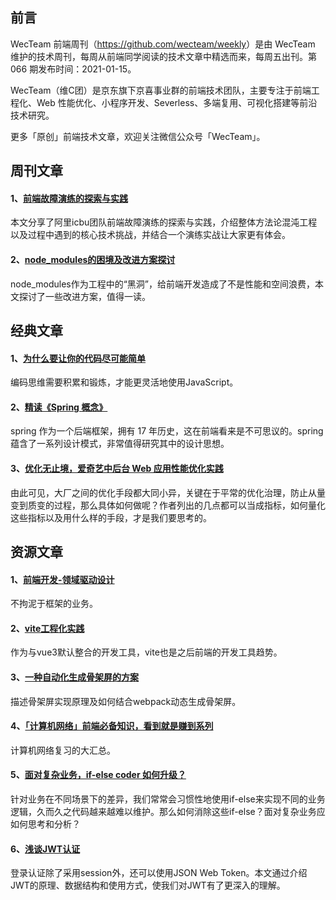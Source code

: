 ## 前言

WecTeam 前端周刊（<https://github.com/wecteam/weekly>）是由 WecTeam 维护的技术周刊，每周从前端同学阅读的技术文章中精选而来，每周五出刊。第 066 期发布时间：2021-01-15。

WecTeam（维C团）是京东旗下京喜事业群的前端技术团队，主要专注于前端工程化、Web 性能优化、小程序开发、Severless、多端复用、可视化搭建等前沿技术研究。

更多「原创」前端技术文章，欢迎关注微信公众号「WecTeam」。


## 周刊文章

#### 1、[前端故障演练的探索与实践](https://mp.weixin.qq.com/s/WKCAxddI_tWA4_qu6ZYmCg)
本文分享了阿里icbu团队前端故障演练的探索与实践，介绍整体方法论混沌工程以及过程中遇到的核心技术挑战，并结合一个演练实战让大家更有体会。

#### 2、[node_modules的困境及改进方案探讨]( https://mp.weixin.qq.com/s/9FZhxSz0WUgeiM49PCCU1w)
node_modules作为工程中的“黑洞”，给前端开发造成了不是性能和空间浪费，本文探讨了一些改进方案，值得一读。


## 经典文章

#### 1、[为什么要让你的代码尽可能简单](https://juejin.cn/post/6914669681500487687)
编码思维需要积累和锻炼，才能更灵活地使用JavaScript。

#### 2、[精读《Spring 概念》](https://mp.weixin.qq.com/s/vuyjDFjPFBZ1BTOLQPDa1g)
spring 作为一个后端框架，拥有 17 年历史，这在前端看来是不可思议的。spring蕴含了一系列设计模式，非常值得研究其中的设计思想。

#### 3、[优化无止境，爱奇艺中后台 Web 应用性能优化实践](https://mp.weixin.qq.com/s/H88469QNdE-IChc8u-pBaQ)
由此可见，大厂之间的优化手段都大同小异，关键在于平常的优化治理，防止从量变到质变的过程，那么具体如何做呢？作者列出的几点都可以当成指标，如何量化这些指标以及用什么样的手段，才是我们要思考的。


## 资源文章

#### 1、[前端开发-领域驱动设计](https://juejin.cn/post/6844903618680881165)
不拘泥于框架的业务。

#### 2、[vite工程化实践](https://juejin.cn/post/6910014283707318279)
作为与vue3默认整合的开发工具，vite也是之后前端的开发工具趋势。

#### 3、[一种自动化生成骨架屏的方案](https://github.com/Jocs/jocs.github.io/issues/22)
描述骨架屏实现原理及如何结合webpack动态生成骨架屏。

#### 4、[「计算机网络」前端必备知识，看到就是赚到系列](https://juejin.cn/post/6916318564966203400?utm_source=gold_browser_extension)
计算机网络复习的大汇总。

#### 5、[面对复杂业务，if-else coder 如何升级？](https://zhuanlan.zhihu.com/p/259307237)
针对业务在不同场景下的差异，我们常常会习惯性地使用if-else来实现不同的业务逻辑，久而久之代码越来越难以维护。那么如何消除这些if-else？面对复杂业务应如何思考和分析？

#### 6、[浅谈JWT认证](http://www.ruanyifeng.com/blog/2018/07/json_web_token-tutorial.html)
登录认证除了采用session外，还可以使用JSON Web Token。本文通过介绍JWT的原理、数据结构和使用方式，使我们对JWT有了更深入的理解。

